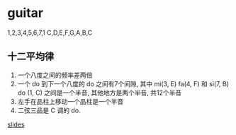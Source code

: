 # guitar
1,2,3,4,5,6,7,1
C,D,E,F,G,A,B,C

## 十二平均律
1. 一个八度之间的频率差两倍
2. 一个 do 到下一个八度的 do 之间有7个间隙, 其中 mi(3, E) fa(4, F) 和 si(7, B) do (1, C) 之间是一个半音, 其他地方是两个半音, 共12个半音
3. 左手在品柱上移动一个品柱是一个半音
4. 二弦三品是 C 调的 do.

[slides](https://github.com/quheng/eureka/tree/master/guitar_slides)